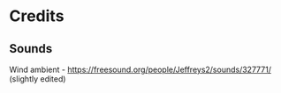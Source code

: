 # Credits

## Sounds

Wind ambient - https://freesound.org/people/Jeffreys2/sounds/327771/ (slightly edited)